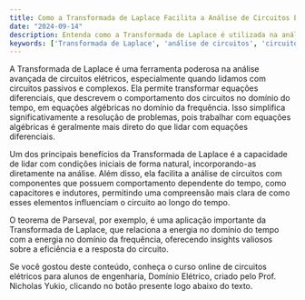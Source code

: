 ```yaml
---
title: Como a Transformada de Laplace Facilita a Análise de Circuitos Elétricos?
date: "2024-09-14"
description: Entenda como a Transformada de Laplace é utilizada na análise avançada de circuitos elétricos.
keywords: ['Transformada de Laplace', 'análise de circuitos', 'circuito passivo', 'teorema de Parseval']
---
```


A Transformada de Laplace é uma ferramenta poderosa na análise avançada de circuitos elétricos, especialmente quando lidamos com circuitos passivos e complexos. Ela permite transformar equações diferenciais, que descrevem o comportamento dos circuitos no domínio do tempo, em equações algébricas no domínio da frequência. Isso simplifica significativamente a resolução de problemas, pois trabalhar com equações algébricas é geralmente mais direto do que lidar com equações diferenciais.

Um dos principais benefícios da Transformada de Laplace é a capacidade de lidar com condições iniciais de forma natural, incorporando-as diretamente na análise. Além disso, ela facilita a análise de circuitos com componentes que possuem comportamento dependente do tempo, como capacitores e indutores, permitindo uma compreensão mais clara de como esses elementos influenciam o circuito ao longo do tempo.

O teorema de Parseval, por exemplo, é uma aplicação importante da Transformada de Laplace, que relaciona a energia no domínio do tempo com a energia no domínio da frequência, oferecendo insights valiosos sobre a eficiência e a resposta do circuito.

Se você gostou deste conteúdo, conheça o curso online de circuitos elétricos para alunos de engenharia, Domínio Elétrico, criado pelo Prof. Nicholas Yukio, clicando no botão presente logo abaixo do texto.